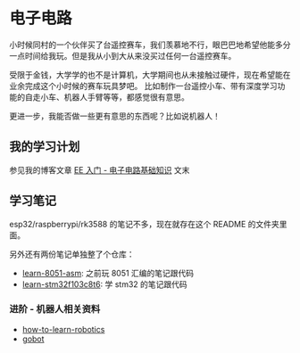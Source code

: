 # 电子电路

小时候同村的一个伙伴买了台遥控赛车，我们羡慕地不行，眼巴巴地希望他能多分一点时间给我玩。但是我从小到大从来没买过任何一台遥控赛车。

受限于金钱，大学学的也不是计算机，大学期间也从未接触过硬件，现在希望能在业余完成这个小时候的赛车玩具梦吧。
比如制作一台遥控小车、带有深度学习功能的自走小车、机器人手臂等等，都感觉很有意思。

更进一步，我能否做一些更有意思的东西呢？比如说机器人！


## 我的学习计划

参见我的博客文章 [EE 入门 - 电子电路基础知识](https://thiscute.world/posts/electrical-engineering-circuits-basics-1/) 文末

## 学习笔记

esp32/raspberrypi/rk3588 的笔记不多，现在就存在这个 README 的文件夹里面。

另外还有两份笔记单独整了个仓库：

- [learn-8051-asm](https://github.com/ryan4yin/learn-8051-asm): 之前玩 8051 汇编的笔记跟代码
- [learn-stm32f103c8t6](https://github.com/ryan4yin/learn-stm32f103c8t6): 学 stm32 的笔记跟代码

### 进阶 - 机器人相关资料

- [how-to-learn-robotics](https://github.com/qqfly/how-to-learn-robotics)
- [gobot](https://github.com/hybridgroup/gobot)




